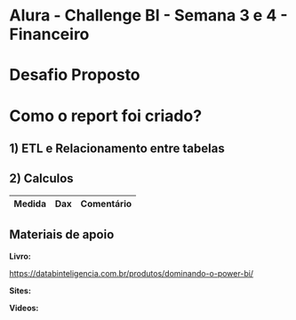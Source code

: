 # Alura - Challenge BI - Semana 3 e 4 - Financeiro

# Desafio Proposto

# Como o report foi criado?

## 1) ETL e Relacionamento entre tabelas

## 2) Calculos 

Medida   | Dax | Comentário
-------- | ---------- | ----------

## Materiais de apoio 

**Livro:**

https://databinteligencia.com.br/produtos/dominando-o-power-bi/

**Sites:**

**Videos:**
